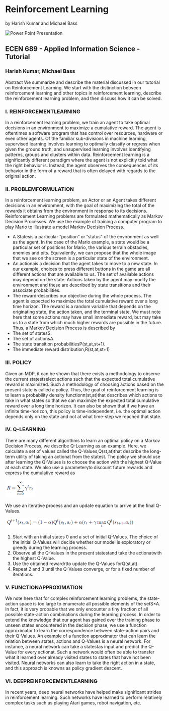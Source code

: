 # Reinforcement Learning
by Harish Kumar and Michael Bass

![Power Point Presentation]("https://github.com/CourseReps/ECEN689-Fall2018/blob/master/Students/SuperMB/ReinforcementLearning.Finished.pptx?raw=true")








## ECEN 689 - Applied Information Science - Tutorial

### Harish Kumar, Michael Bass

Abstract
We summarize and describe the material discussed in our tutorial on Reinforcement Learning. We start with the distinction
between reinforcement learning and other topics in reinforcement learning, describe the reinforcement learning problem, and then
discuss how it can be solved.

### I. REINFORCEMENTLEARNING

In a reinforcement learning problem, we train an agent to take optimal decisions in an environment to maximize a cumulative
reward. The agent is oftentimes a software program that has control over resources, hardware or even other agents.
Of the familiar sub-divisions in machine learning, supervised learning involves learning to optimally classify or regress when
given the ground truth, and unsupervised learning involves identifying patterns, groups and clusters within data.
Reinforcement learning is a significantly different paradigm where the agent is not explicitly told what the right behavior
is. Instead, the agent observes the consequences of its behavior in the form of a reward that is often delayed with regards to
the original action.

### II. PROBLEMFORMULATION

In a reinforcement learning problem, an Actor or an Agent takes different decisions in an environment, with the goal of
maximizing the total of the rewards it obtains from the environment in response to its decisions.
Reinforcement Learning problems are formulated mathematically as Markov Decision Processes. We use the example of
training a computer program to play Mario to illustrate a model Markov Decision Process.

- A Statesis a particular ”position” or ”status” of the environment as well as the agent. In the case of the Mario example,
    a state would be a particular set of positions for Mario, the various terrain obstacles, enemies and pits. Equivalently, we
    can propose that the whole image that we see on the screen is a particular state of the environment.
- An actionais a decision that the agent takes to move to a new state. In our example, choices to press different buttons
    in the game are all different actions that are available to us. The set of available actions may depend on the state.
    Actions taken by the agent may modify the environment and these are described by state transitions and their associate
    probabilities.
- The rewardrdescribes our objective during the whole process. The agent is expected to maximize the total cumulative
    reward over a long time horizon. The reward is a random variable that depends on the originating state, the action taken,
    and the terminal state.
We must note here that some actions may have small immediate reward, but may take us to a state from which much higher
rewards are possible in the future.
Thus, a Markov Decision Process is described by
- The set of statesS.
- The set of actionsA.
- The state transition probabilitiesP(st,at,st+1).
- The immediate reward distribution,R(st,at,st+1)

### III. POLICY

Given an MDP, it can be shown that there exists a methodology to observe the current statestselect actions such that the
expected total cumulative reward is maximized. Such a methodology of choosing actions based on the present state is called
a policy.
Thus, the goal of reinforcement learning is to learn a probability density functionπ(st,at)that describes which actions to
take in what states so that we can maximize the expected total cumulative reward over a long time horizon. It can also be
shown that if we have an infinite time-horizon, this policy is time-independent, i.e. the optimal action depends only on the
state and not at what time-step we reached that state.

### IV. Q-LEARNING

There are many different algorithms to learn an optimal policy on a Markov Decision Process, we describe Q-Learning as
an example.
Here, we calculate a set of values called the Q-Values,Q(st,at)that describe the long-term utility of taking an actionat
from the statest. The policy we should use after learning the Q-Values is to choose the action with the highest Q-Value at
each state. We also use a parameterγto discount future rewards and express the cumulative reward as

<img src="https://github.com/CourseReps/ECEN689-Fall2018/raw/master/Students/SuperMB/Images/Equation1.png/">
 
We use an iterative process and an update equation to arrive at the final Q-Values.

<img src="https://github.com/CourseReps/ECEN689-Fall2018/raw/master/Students/SuperMB/Images/Equation2.png/">

1) Start with an initial states 0 and a set of initial Q-Values. The choice of the initial Q-Values will decide whether our
model is exploratory or greedy during the learning process.
2) Observe all the Q-Values in the present statestand take the actionatwith the highest Q-Value.
3) Use the obtained rewardrtto update the Q-Values forQ(st,at).
4) Repeat 2 and 3 until the Q-Values converge, or for a fixed number of iterations.

### V. FUNCTIONAPPROXIMATION

We note here that for complex reinforcement learning problems, the state-action space is too large to enumerate all possible
elements of the setS×A. In fact, it is very probable that we only encounter a tiny fraction of all possible state-action
combinations during the learning process. In order to extend the knowledge that our agent has gained over the training phase
to unseen states encountered in the decision phase, we use a function approximator to learn the correspondence between
state-action pairs and their Q-Values.
An example of a function approximator that can learn the relation between states, actions and Q-Values is a neural network.
For instance, a neural network can take a statestas input and predict the Q-Value for every actionat. Such a network would
often be able to transfer what it learned over already visited states to states that have not been visited.
Neural networks can also learn to take the right action in a state, and this approach is knowns as policy gradient descent.

### VI. DEEPREINFORCEMENTLEARNING

In recent years, deep neural networks have helped make significant strides in reinforcement learning. Such networks have
learned to perform relatively complex tasks such as playing Atari games, robot navigation, etc.


